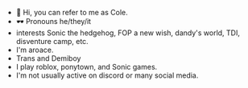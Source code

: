 - 👋 Hi, you can refer to me as Cole.
- 🕶 Pronouns he/they/it
- interests Sonic the hedgehog, FOP a new wish, dandy's world, TDI, disventure camp, etc.
- I'm aroace.
- Trans and Demiboy
- I play roblox, ponytown, and Sonic games.
- I'm not usually active on discord or many social media.

<!---
D3VD1MMD0M3/D3VD1MMD0M3 is a ✨ special ✨ repository because its `README.md` (this file) appears on your GitHub profile.
You can click the Preview link to take a look at your changes.
--->
